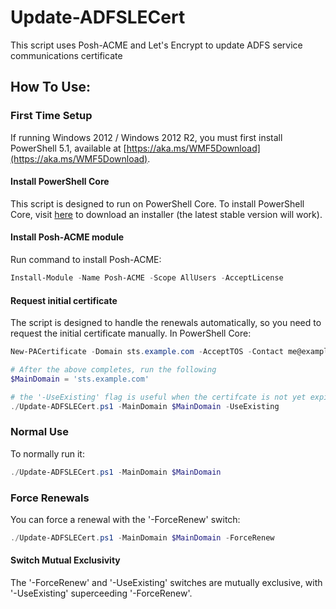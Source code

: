 # Update-ADFSLECert
This script uses Posh-ACME and Let's Encrypt to update ADFS service communications certificate
## How To Use:

### First Time Setup

If running Windows 2012 / Windows 2012 R2, you must first install PowerShell 5.1, available at [https://aka.ms/WMF5Download](https://aka.ms/WMF5Download).

#### Install PowerShell Core

This script is designed to run on PowerShell Core.  To install PowerShell Core, visit [here](https://github.com/PowerShell/PowerShell/releases) to download an installer (the latest stable version will work).  

#### Install Posh-ACME module

Run command to install Posh-ACME:
```powershell
Install-Module -Name Posh-ACME -Scope AllUsers -AcceptLicense
```

#### Request initial certificate
The script is designed to handle the renewals automatically, so you need to request the initial certificate manually.  In PowerShell Core:

```powershell
New-PACertificate -Domain sts.example.com -AcceptTOS -Contact me@example.com -DnsPlugin Cloudflare -PluginArgs @{CFAuthEmail="me@example.com";CFAuthKey='xxx'}

# After the above completes, run the following
$MainDomain = 'sts.example.com'

# the '-UseExisting' flag is useful when the certifcate is not yet expired
./Update-ADFSLECert.ps1 -MainDomain $MainDomain -UseExisting
```
### Normal Use
To normally run it:

```powershell
./Update-ADFSLECert.ps1 -MainDomain $MainDomain
```

### Force Renewals

You can force a renewal with the '-ForceRenew' switch:

```powershell
./Update-ADFSLECert.ps1 -MainDomain $MainDomain -ForceRenew
```
#### Switch Mutual Exclusivity

The '-ForceRenew' and '-UseExisting' switches are mutually exclusive, with '-UseExisting' superceeding '-ForceRenew'.
